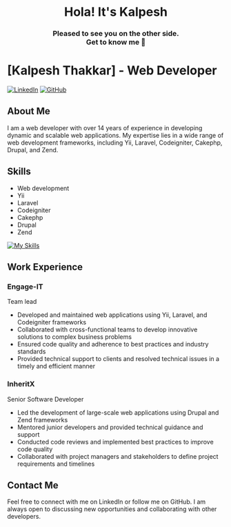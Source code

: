 <h1 align="center">Hola! It's Kalpesh</h1>
<h3 align="center">Pleased to see you on the other side. <br> Get to know me 👀</h3>

<!--
**Er-Kalpesh/Er-Kalpesh** is a ✨ _special_ ✨ repository because its `README.md` (this file) appears on your GitHub profile.

Here are some ideas to get you started:

- 🔭 I’m currently working on ...
- 🌱 I’m currently learning ...
- 👯 I’m looking to collaborate on ...
- 🤔 I’m looking for help with ...
- 💬 Ask me about ...
- 📫 How to reach me: ...
- 😄 Pronouns: ...
- ⚡ Fun fact: ...
-->

# [Kalpesh Thakkar] - Web Developer

[![LinkedIn](https://img.shields.io/badge/LinkedIn-Connect-blue)](https://www.linkedin.com/in/kalpeshthakkar/)
[![GitHub](https://img.shields.io/badge/GitHub-Follow-blue)](https://github.com/Er-Kalpesh)

## About Me

I am a web developer with over 14 years of experience in developing dynamic and scalable web applications. My expertise lies in a wide range of web development frameworks, including Yii, Laravel, Codeigniter, Cakephp, Drupal, and Zend.

## Skills

- Web development
- Yii
- Laravel
- Codeigniter
- Cakephp
- Drupal
- Zend

<!-- My Skills -->
[![My Skills](https://skillicons.dev/icons?i=php,laravel,html,css,tailwind,github,js,bash,git,githubactions,linux,vim,vscode,xd&perline=8)](https://skillicons.dev)

## Work Experience

###  Engage-IT

Team lead 

- Developed and maintained web applications using Yii, Laravel, and Codeigniter frameworks
- Collaborated with cross-functional teams to develop innovative solutions to complex business problems
- Ensured code quality and adherence to best practices and industry standards
- Provided technical support to clients and resolved technical issues in a timely and efficient manner

### InheritX

Senior Software Developer

- Led the development of large-scale web applications using Drupal and Zend frameworks
- Mentored junior developers and provided technical guidance and support
- Conducted code reviews and implemented best practices to improve code quality
- Collaborated with project managers and stakeholders to define project requirements and timelines

## Contact Me

Feel free to connect with me on LinkedIn or follow me on GitHub. I am always open to discussing new opportunities and collaborating with other developers.
